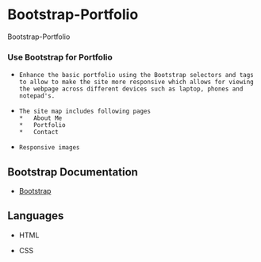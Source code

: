 # Bootstrap-Portfolio
  Bootstrap-Portfolio
  
  ### Use Bootstrap for Portfolio 
  
  *     Enhance the basic portfolio using the Bootstrap selectors and tags to allow to make the site more responsive which allows for viewing the webpage across different devices such as laptop, phones and notepad's. 

  *     The site map includes following pages
        *   About Me
        *   Portfolio
        *   Contact

  *     Responsive images

## Bootstrap Documentation 

* [Bootstrap](https://www.bootcampspot-v2.com/)

## Languages 

  *    HTML

  *    CSS


